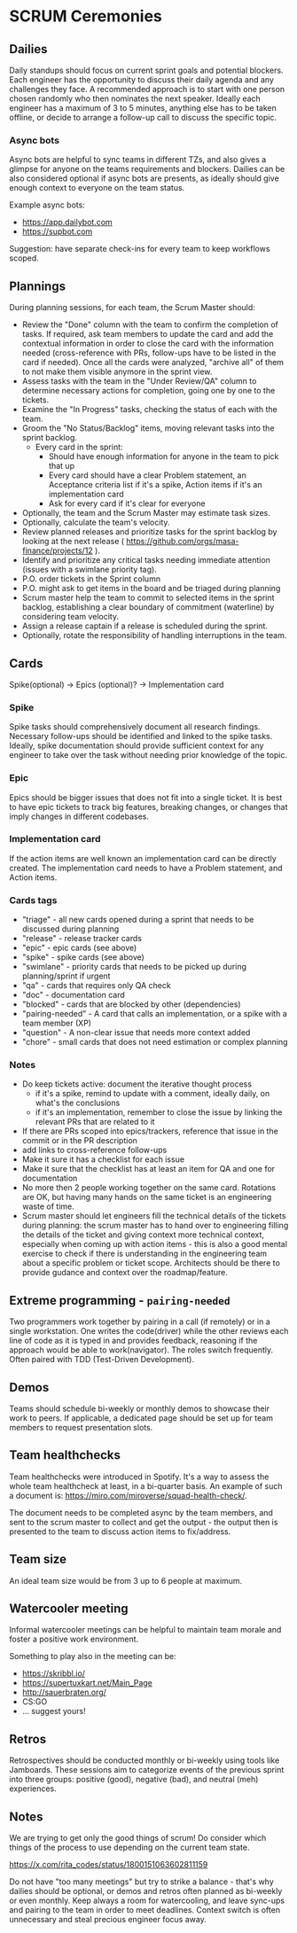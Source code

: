 # SCRUM Ceremonies

## Dailies

Daily standups should focus on current sprint goals and potential blockers. 
Each engineer has the opportunity to discuss their daily agenda and any challenges they face. 
A recommended approach is to start with one person chosen randomly who then nominates the next speaker. Ideally each engineer has a maximum of 3 to 5 minutes, anything else has to be taken offline, or decide to arrange a follow-up call to discuss the specific topic.

### Async bots

Async bots are helpful to sync teams in different TZs, and also gives a glimpse for anyone on the teams requirements and blockers. Dailies can be also considered optional if async bots are presents, as ideally should give enough context to everyone on the team status.

Example async bots:

- https://app.dailybot.com
- https://supbot.com

Suggestion: have separate check-ins for every team to keep workflows scoped.

## Plannings

During planning sessions, for each team, the Scrum Master should:

- Review the "Done" column with the team to confirm the completion of tasks. If required, ask team members to update the card and add the contextual information in order to close the card with the information needed (cross-reference with PRs, follow-ups have to be listed in the card if needed). Once all the cards were analyzed, "archive all" of them to not make them visible anymore in the sprint view.
- Assess tasks with the team in the "Under Review/QA" column to determine necessary actions for completion, going one by one to the tickets.
- Examine the "In Progress" tasks, checking the status of each with the team.
- Groom the "No Status/Backlog" items, moving relevant tasks into the sprint backlog.
  - Every card in the sprint:
    - Should have enough information for anyone in the team to pick that up
    - Every card should have a clear Problem statement,  an Acceptance criteria list if it's a spike, Action items if it's an implementation card
    - Ask for every card if it's clear for everyone
- Optionally, the team and the Scrum Master may estimate task sizes.
- Optionally, calculate the team's velocity.
- Review planned releases and prioritize tasks for the sprint backlog by looking at the next release ( https://github.com/orgs/masa-finance/projects/12 ).
- Identify and prioritize any critical tasks needing immediate attention (issues with a swimlane priority tag).
- P.O. order tickets in the Sprint column
- P.O. might ask to get items in the board and be triaged during planning
- Scrum master help the team to commit to selected items in the sprint backlog, establishing a clear boundary of commitment (waterline) by considering team velocity.
- Assign a release captain if a release is scheduled during the sprint.
- Optionally, rotate the responsibility of handling interruptions in the team.

## Cards

Spike(optional) -> Epics (optional)? -> Implementation card

### Spike

Spike tasks should comprehensively document all research findings. Necessary follow-ups should be identified and linked to the spike tasks. Ideally, spike documentation should provide sufficient context for any engineer to take over the task without needing prior knowledge of the topic. 

### Epic

Epics should be bigger issues that does not fit into a single ticket. It is best to have epic tickets to track big features, breaking changes, or changes that imply changes in different codebases.

### Implementation card

If the action items are well known an implementation card can be directly created. The implementation card needs to have a Problem statement, and Action items.

### Cards tags

- "triage" - all new cards opened during a sprint that needs to be discussed during planning
- "release" - release tracker cards
- "epic" - epic cards (see above)
- "spike" - spike cards (see above)
- "swimlane" - priority cards that needs to be picked up during planning/sprint if urgent
- "qa" - cards that requires only QA check
- "doc" - documentation card
- "blocked" - cards that are blocked by other (dependencies)
- "pairing-needed" - A card that calls an implementation, or a spike with a team member (XP)
- "question" - A non-clear issue that needs more context added
- "chore" - small cards that does not need estimation or complex planning

### Notes

- Do keep tickets active: document the iterative thought process
   - if it's a spike, remind to update with a comment, ideally daily, on what's the conclusions
   - if it's an implementation, remember to close the issue by linking the relevant PRs that are related to it
- If there are PRs scoped into epics/trackers, reference that issue in the commit or in the PR description
- add links to cross-reference follow-ups
- Make it sure it has a checklist for each issue
- Make it sure that the checklist has at least an item for QA and one for documentation
- No more then 2 people working together on the same card. Rotations are OK, but having many hands on the same ticket is an engineering waste of time.
- Scrum master should let engineers fill the technical details of the tickets during planning: the scrum master has to hand over to engineering filling the details of the ticket and giving context more technical context, especially when coming up with action items - this is also a good mental exercise to check if there is understanding in the engineering team about a specific problem or ticket scope. Architects should be there to provide gudance and context over the roadmap/feature.

## Extreme programming - `pairing-needed`

Two programmers work together by pairing in a call (if remotely) or in a single workstation. One writes the code(driver) while the other reviews each line of code as it is typed in and provides feedback, reasoning if the approach would be able to work(navigator). The roles switch frequently. Often paired with TDD (Test-Driven Development).

## Demos

Teams should schedule bi-weekly or monthly demos to showcase their work to peers. If applicable, a dedicated page should be set up for team members to request presentation slots.

## Team healthchecks

Team healthchecks were introduced in Spotify. It's a way to assess the whole team healthcheck at least, in a bi-quarter basis. An example of such a document is: https://miro.com/miroverse/squad-health-check/.

The document needs to be completed async by the team members, and sent to the scrum master to collect and get the output - the output then is presented to the team to discuss action items to fix/address.

## Team size

An ideal team size would be from 3 up to 6 people at maximum.

## Watercooler meeting

Informal watercooler meetings can be helpful to maintain team morale and foster a positive work environment.

Something to play also in the meeting can be:

- https://skribbl.io/
- https://supertuxkart.net/Main_Page
- http://sauerbraten.org/
- CS:GO
- ... suggest yours!

## Retros

Retrospectives should be conducted monthly or bi-weekly using tools like Jamboards. These sessions aim to categorize events of the previous sprint into three groups: positive (good), negative (bad), and neutral (meh) experiences.

## Notes

We are trying to get only the good things of scrum! Do consider which things of the process to use depending on the current team state. 

https://x.com/rita_codes/status/1800151063602811159

Do not have "too many meetings" but try to strike a balance - that's why dailies should be optional, or demos and retros often planned as bi-weekly or even monthly. Keep always a room for watercooling, and leave sync-ups and pairing to the team in order to meet deadlines. Context switch is often unnecessary and steal precious engineer focus away.
